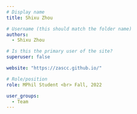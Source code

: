 ```yaml
---
# Display name
title: Shixu Zhou

# Username (this should match the folder name)
authors:
  - Shixu Zhou

# Is this the primary user of the site?
superuser: false

website: "https://zascc.github.io/"

# Role/position
role: MPhil Student <br> Fall, 2022

user_groups:
  - Team
---
```

